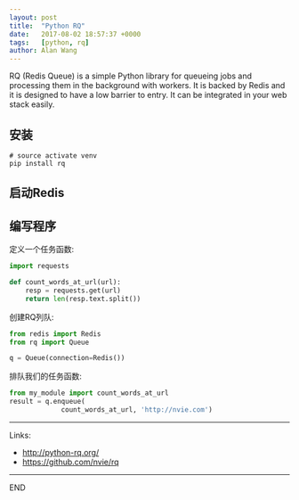 ```yaml
---
layout: post
title:  "Python RQ"
date:   2017-08-02 18:57:37 +0000
tags:   [python, rq]
author: Alan Wang
---
```

RQ (Redis Queue) is a simple Python library for queueing jobs and processing them in the background with workers. It is backed by Redis and it is designed to have a low barrier to entry. It can be integrated in your web stack easily.

## 安装
```shell
# source activate venv
pip install rq
```

## 启动Redis

## 编写程序

定义一个任务函数:
```python
import requests

def count_words_at_url(url):
    resp = requests.get(url)
    return len(resp.text.split())
```

创建RQ列队:
```python
from redis import Redis
from rq import Queue

q = Queue(connection=Redis())
```

排队我们的任务函数:
```python
from my_module import count_words_at_url
result = q.enqueue(
             count_words_at_url, 'http://nvie.com')
```

---
Links:
- http://python-rq.org/
- https://github.com/nvie/rq

---
END

